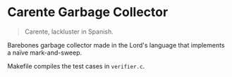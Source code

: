 # Carente Garbage Collector

> Carente, lackluster in Spanish.

Barebones garbage collector made in the Lord's language that implements a naïve mark-and-sweep.

Makefile compiles the test cases in ```verifier.c```.

